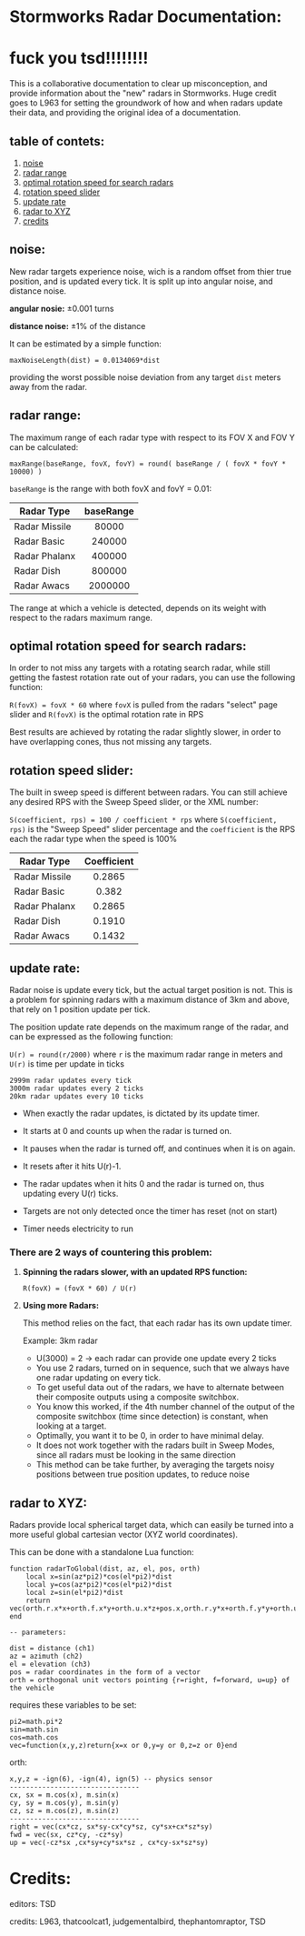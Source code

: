 # Stormworks Radar Documentation:

# fuck you tsd!!!!!!!!


This is a collaborative documentation to clear up misconception, and provide information about the "new" radars in Stormworks.
Huge credit goes to L963 for setting the groundwork of how and when radars update their data, and providing the original idea of a documentation.

## table of contets:
1. [noise](#noise)
2. [radar range](#range)
3. [optimal rotation speed for search radars](#speed)
4. [rotation speed slider](#sweepSlider)
5. [update rate](#rate)
6. [radar to XYZ](#xyz)
7. [credits](#credits)




## noise: <a name="noise"></a>
	
New radar targets experience noise, wich is a random offset from thier true position, and is updated every tick.
It is split up into angular noise, and distance noise.
	
**angular nosie:** ±0.001 turns

**distance noise:** ±1% of the distance

It can be estimated by a simple function:

`` maxNoiseLength(dist) = 0.0134069*dist ``

providing the worst possible noise deviation from any target ``dist`` meters away from the radar.





## radar range: <a name="range"></a>

The maximum range of each radar type with respect to its FOV X and FOV Y can be calculated:

`` maxRange(baseRange, fovX, fovY) = round( baseRange / ( fovX * fovY * 10000) ) ``

``baseRange`` is the range with both fovX and fovY = 0.01:

|Radar Type   |baseRange|
|-------------|:-------:|
|Radar Missile|80000    |
|Radar Basic  |240000   |
|Radar Phalanx|400000   |
|Radar Dish   |800000   |
|Radar Awacs  |2000000  |


The range at which a vehicle is detected, depends on its weight with respect to the radars maximum range.




## optimal rotation speed for search radars: <a name="speed"></a>

In order to not miss any targets with a rotating search radar, while still getting the fastest rotation rate out of your radars,
you can use the following function:

``R(fovX) = fovX * 60`` where ``fovX`` is pulled from the radars "select" page slider and ``R(fovX)`` is the optimal rotation rate in RPS

Best results are achieved by rotating the radar slightly slower, in order to have overlapping cones, thus not missing any targets.




## rotation speed slider: <a name="sweepSlider"></a>

The built in sweep speed is different between radars. You can still achieve any desired RPS with the Sweep Speed slider, or the XML number:

``S(coefficient, rps) = 100 / coefficient * rps`` where ``S(coefficient, rps)`` is the "Sweep Speed" slider percentage and the ``coefficient`` is the RPS each the radar type when the speed is 100%

| Radar Type     | Coefficient |
|----------------|:-----------:|
| Radar Missile  | 0.2865      |
| Radar Basic    | 0.382       |
| Radar Phalanx  | 0.2865      |
| Radar Dish     | 0.1910      |
| Radar Awacs    | 0.1432      |





## update rate: <a name="rate"></a>

Radar noise is update every tick, but the actual target position is not. This is a problem for spinning radars with a maximum distance of 3km and above, that rely on 1 position update per tick.
	
The position update rate depends on the maximum range of the radar, and can be expressed as the following function:

``U(r) = round(r/2000)`` where ``r`` is the maximum radar range in meters and ``U(r)`` is time per update in ticks

    2999m radar updates every tick
    3000m radar updates every 2 ticks
    20km radar updates every 10 ticks

- When exactly the radar updates, is dictated by its update timer.

- It starts at 0 and counts up when the radar is turned on.

- It pauses when the radar is turned off, and continues when it is on again.

- It resets after it hits U(r)-1.

- The radar updates when it hits 0 and the radar is turned on, thus updating every U(r) ticks.

- Targets are not only detected once the timer has reset (not on start)

- Timer needs electricity to run
	


### There are 2 ways of countering this problem:

1. **Spinning the radars slower, with an updated RPS function:**

    ``R(fovX) = (fovX * 60) / U(r)``


2. **Using more Radars:**

    This method relies on the fact, that each radar has its own update timer.

	 Example: 3km radar

	- U(3000) = 2 -> each radar can provide one update every 2 ticks
	- You use 2 radars, turned on in sequence, such that we always have one radar updating on every tick.
	- To get useful data out of the radars, we have to alternate between their composite outputs using a composite switchbox.
	- You know this worked, if the 4th number channel of the output of the composite switchbox (time since detection) is constant, when looking at a target.
 	- Optimally, you want it to be 0, in order to have minimal delay.
	- It does not work together with the radars built in Sweep Modes, since all radars must be looking in the same direction
	- This method can be take further, by averaging the targets noisy positions between true position updates, to reduce noise



## radar to XYZ: <a name="xyz"></a>

Radars provide local spherical target data, which can easily be turned into a more useful global cartesian vector (XYZ world coordinates).
	
This can be done with a standalone Lua function:

```
function radarToGlobal(dist, az, el, pos, orth)
    local x=sin(az*pi2)*cos(el*pi2)*dist
    local y=cos(az*pi2)*cos(el*pi2)*dist
    local z=sin(el*pi2)*dist
    return vec(orth.r.x*x+orth.f.x*y+orth.u.x*z+pos.x,orth.r.y*x+orth.f.y*y+orth.u.y*z+pos.y,orth.r.z*x+orth.f.z*y+orth.u.z*z+pos.z)
end

-- parameters:

dist = distance (ch1)
az = azimuth (ch2)
el = elevation (ch3)
pos = radar coordinates in the form of a vector
orth = orthogonal unit vectors pointing {r=right, f=forward, u=up} of the vehicle
```

requires these variables to be set:

```
pi2=math.pi*2
sin=math.sin
cos=math.cos
vec=function(x,y,z)return{x=x or 0,y=y or 0,z=z or 0}end
```

	
orth:

```
x,y,z = -ign(6), -ign(4), ign(5) -- physics sensor
--------------------------------
cx, sx = m.cos(x), m.sin(x)
cy, sy = m.cos(y), m.sin(y)
cz, sz = m.cos(z), m.sin(z)
--------------------------------
right = vec(cx*cz, sx*sy-cx*cy*sz, cy*sx+cx*sz*sy)
fwd = vec(sx, cz*cy, -cz*sy)
up = vec(-cz*sx ,cx*sy+cy*sx*sz , cx*cy-sx*sz*sy)
```




# Credits: <a name="credits"></a>

editors: TSD

credits: L963, thatcoolcat1, judgementalbird, thephantomraptor, TSD
